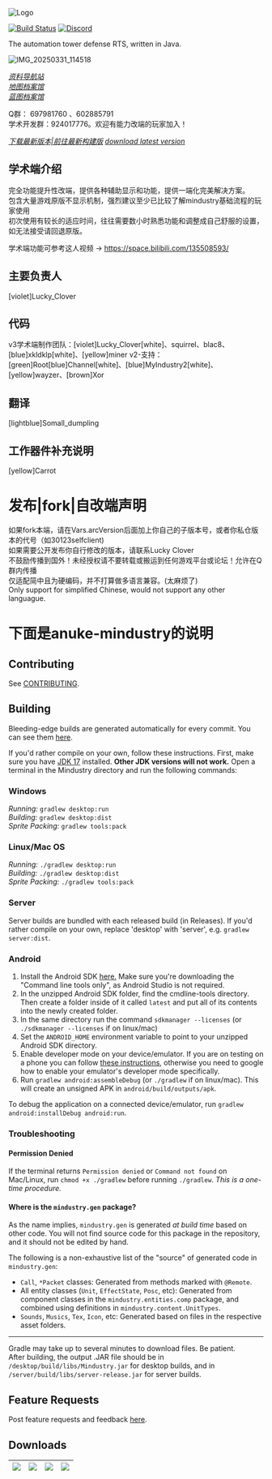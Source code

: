 ![Logo](core/assets-raw/sprites/ui/logo.png)

[![Build Status](https://github.com/Anuken/Mindustry/workflows/Tests/badge.svg?event=push)](https://github.com/Anuken/Mindustry/actions)
[![Discord](https://img.shields.io/discord/391020510269669376.svg?logo=discord&logoColor=white&logoWidth=20&labelColor=7289DA&label=Discord&color=17cf48)](https://discord.gg/mindustry)  

The automation tower defense RTS, written in Java.

![IMG_20250331_114518](https://github.com/user-attachments/assets/a07fe948-9ce4-49ff-899d-fef37e9704ee)

_[资料导航站](https://docs.qq.com/sheet/DVEVob2xrcVBzQk5R)_  
_[地图档案馆](https://docs.qq.com/sheet/DVGpmQ3lIR25rdnZo)_  
_[蓝图档案馆](https://docs.qq.com/sheet/DVHNoS3lIcm1NbFFS)_ 

Q群： 697981760 、602885791  
学术开发群：924017776。欢迎有能力改端的玩家加入！

_[下载最新版本|前往最新构建版](https://github.com/Jackson11500/Mindustry-CN-ARC-Builds)_ 
_[download latest version](https://github.com/Jackson11500/Mindustry-CN-ARC-Builds)_

## 学术端介绍
完全功能提升性改端，提供各种辅助显示和功能，提供一端化完美解决方案。    
包含大量游戏原版不显示机制，强烈建议至少已比较了解mindustry基础流程的玩家使用   
初次使用有较长的适应时间，往往需要数小时熟悉功能和调整成自己舒服的设置，如无法接受请回退原版。  

学术端功能可参考这人视频 -> https://space.bilibili.com/135508593/

## 主要负责人
[violet]Lucky_Clover
## 代码
v3学术端制作团队：[violet]Lucky_Clover[white]、squirrel、blac8、[blue]xkldklp[white]、[yellow]miner
v2-支持：[green]Root[blue]Channel[white]、[blue]MyIndustry2[white]、[yellow]wayzer、[brown]Xor
## 翻译
[lightblue]Somall_dumpling
## 工作器件补充说明
[yellow]Carrot

# 发布|fork|自改端声明
如果fork本端，请在Vars.arcVersion后面加上你自己的子版本号，或者你私仓版本的代号（如30123selfclient) \
如果需要公开发布你自行修改的版本，请联系Lucky Clover \
不鼓励传播到国外！未经授权请不要转载或搬运到任何游戏平台或论坛！允许在Q群内传播  \
仅适配简中且为硬编码，并不打算做多语言兼容。(太麻烦了) \
Only support for simplified Chinese, would not support any other languague.

# 下面是anuke-mindustry的说明

## Contributing

See [CONTRIBUTING](CONTRIBUTING.md).

## Building

Bleeding-edge builds are generated automatically for every commit. You can see them [here](https://github.com/Anuken/MindustryBuilds/releases).

If you'd rather compile on your own, follow these instructions.
First, make sure you have [JDK 17](https://adoptium.net/archive.html?variant=openjdk17&jvmVariant=hotspot) installed. **Other JDK versions will not work.** Open a terminal in the Mindustry directory and run the following commands:

### Windows

_Running:_ `gradlew desktop:run`  
_Building:_ `gradlew desktop:dist`  
_Sprite Packing:_ `gradlew tools:pack`

### Linux/Mac OS

_Running:_ `./gradlew desktop:run`  
_Building:_ `./gradlew desktop:dist`  
_Sprite Packing:_ `./gradlew tools:pack`

### Server

Server builds are bundled with each released build (in Releases). If you'd rather compile on your own, replace 'desktop' with 'server', e.g. `gradlew server:dist`.

### Android

1. Install the Android SDK [here.](https://developer.android.com/studio#command-tools) Make sure you're downloading the "Command line tools only", as Android Studio is not required.
2. In the unzipped Android SDK folder, find the cmdline-tools directory. Then create a folder inside of it called `latest` and put all of its contents into the newly created folder.
3. In the same directory run the command `sdkmanager --licenses` (or `./sdkmanager --licenses` if on linux/mac)
4. Set the `ANDROID_HOME` environment variable to point to your unzipped Android SDK directory.
5. Enable developer mode on your device/emulator. If you are on testing on a phone you can follow [these instructions](https://developer.android.com/studio/command-line/adb#Enabling), otherwise you need to google how to enable your emulator's developer mode specifically.
6. Run `gradlew android:assembleDebug` (or `./gradlew` if on linux/mac). This will create an unsigned APK in `android/build/outputs/apk`.

To debug the application on a connected device/emulator, run `gradlew android:installDebug android:run`.

### Troubleshooting

#### Permission Denied

If the terminal returns `Permission denied` or `Command not found` on Mac/Linux, run `chmod +x ./gradlew` before running `./gradlew`. *This is a one-time procedure.*

#### Where is the `mindustry.gen` package?

As the name implies, `mindustry.gen` is generated *at build time* based on other code. You will not find source code for this package in the repository, and it should not be edited by hand.

The following is a non-exhaustive list of the "source" of generated code in `mindustry.gen`:

- `Call`, `*Packet` classes: Generated from methods marked with `@Remote`.
- All entity classes (`Unit`, `EffectState`, `Posc`, etc): Generated from component classes in the `mindustry.entities.comp` package, and combined using definitions in `mindustry.content.UnitTypes`.
- `Sounds`, `Musics`, `Tex`, `Icon`, etc: Generated based on files in the respective asset folders.

---

Gradle may take up to several minutes to download files. Be patient. <br>
After building, the output .JAR file should be in `/desktop/build/libs/Mindustry.jar` for desktop builds, and in `/server/build/libs/server-release.jar` for server builds.

## Feature Requests

Post feature requests and feedback [here](https://github.com/Anuken/Mindustry-Suggestions/issues/new/choose).

## Downloads

| [![](https://static.itch.io/images/badge.svg)](https://anuke.itch.io/mindustry)    |    [![](https://play.google.com/intl/en_us/badges/images/generic/en-play-badge.png)](https://play.google.com/store/apps/details?id=io.anuke.mindustry)   |    [![](https://fdroid.gitlab.io/artwork/badge/get-it-on.png)](https://f-droid.org/packages/io.anuke.mindustry)	| [![](https://flathub.org/assets/badges/flathub-badge-en.svg)](https://flathub.org/apps/details/com.github.Anuken.Mindustry)  
|---	|---	|---	|---	|
